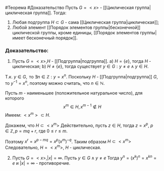 #Теорема 
#Доказательство 
Пусть $G=<x>$ - [[Циклическая группа|циклическая группа]]. Тогда:
1. Любая подгруппа $H \subset G$ - сама [[Циклическая группа|циклическая]];
2. Любой элемент [[Порядок элементов группы|бесконечной]] циклической группы, кроме единицы, [[Порядок элементов группы|имеет бесконечный порядок]].

### Доказательство:
1. Пусть $G=<x>,H$ - [[Подгруппа|подгруппа]].
a) $H=\{e\}$, тогда $H$ - циклическая;
b) $H \neq \{e\}$, тогда существует $y \in G: y\neq e \wedge y \in H$.

Т.к. $y \in G, \text{ то } \exists n \in \mathbb{Z}:y=x^n$. 
Поскольку $H$ - [[Подгруппа|подгруппа]] $G$, то $y^{-1}=x^n$, поэтому можно считать, что $n \in \mathbb{N}$.

Пусть $m$ - наименьшее (положительное натуральное число), для которого
$$
x^m \in H, x^{m-1} \notin H
$$
Имеем: $<x^m> \subset H$.

Докажем, что $H \subset <x^m>$
Действительно, пусть $z \in H$, тогда $z=x^p$, $p \in \mathbb{Z}, p=mq+r$, где $0\leq r\leq m$.

Поэтому $x^r=x^{p-mq}=x^p(x^m)^{-q}$. Таким образом $H \subset <x^m>$
Следовательно, $H=<x^m>$, $H$ - циклическая.

2. Пусть $G=<x>, |x|= \infty$. Пусть $y \in G \wedge y \neq e$
Тогда $y^n=(x^k)^n=x^{kn}=e$ и $|x|=\infty$ - противоречие.